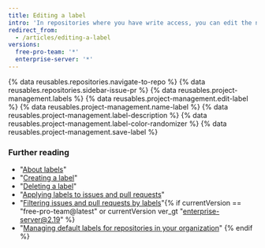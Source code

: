 ```yaml
---
title: Editing a label
intro: 'In repositories where you have write access, you can edit the name, color, and description of an existing label.'
redirect_from:
  - /articles/editing-a-label
versions:
  free-pro-team: '*'
  enterprise-server: '*'
---
```


{% data reusables.repositories.navigate-to-repo %}
{% data reusables.repositories.sidebar-issue-pr %}
{% data reusables.project-management.labels %}
{% data reusables.project-management.edit-label %}
{% data reusables.project-management.name-label %}
{% data reusables.project-management.label-description %}
{% data reusables.project-management.label-color-randomizer %}
{% data reusables.project-management.save-label %}

### Further reading

- "[About labels](/articles/about-labels)"
- "[Creating a label](/articles/creating-a-label)"
- "[Deleting a label](/articles/deleting-a-label)"
- "[Applying labels to issues and pull requests](/articles/applying-labels-to-issues-and-pull-requests)"
- "[Filtering issues and pull requests by labels](/articles/filtering-issues-and-pull-requests-by-labels)"{% if currentVersion == "free-pro-team@latest" or currentVersion ver_gt "enterprise-server@2.19" %}
- "[Managing default labels for repositories in your organization](/articles/managing-default-labels-for-repositories-in-your-organization)"
{% endif %}
